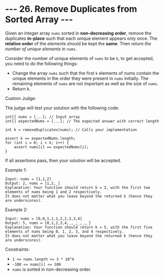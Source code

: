 # --- 26. Remove Duplicates from Sorted Array ---

Given an integer array `nums` sorted in **non-decreasing order**, remove the duplicates **in-place** such that each unique element appears only once. 
The **relative order** of the elements should be kept the **same**. Then _return the number of unique elements_ in `nums`.

Consider the number of unique elements of `nums` to be `k`, to get accepted, you need to do the following things:
- Change the array `nums` such that the first `k` elements of nums contain the unique elements in the order they were 
present in `nums` initially. The remaining elements of `nums` are not important as well as the size of `nums`.
- Return k.

Custom Judge:

The judge will test your solution with the following code:
```
int[] nums = [...]; // Input array
int[] expectedNums = [...]; // The expected answer with correct length

int k = removeDuplicates(nums); // Calls your implementation

assert k == expectedNums.length;
for (int i = 0; i < k; i++) {
    assert nums[i] == expectedNums[i];
}
```
If all assertions pass, then your solution will be accepted.

Example 1:
```
Input: nums = [1,1,2]
Output: 2, nums = [1,2,_]
Explanation: Your function should return k = 2, with the first two elements of nums being 1 and 2 respectively.
It does not matter what you leave beyond the returned k (hence they are underscores).
```
Example 2:
```
Input: nums = [0,0,1,1,1,2,2,3,3,4]
Output: 5, nums = [0,1,2,3,4,_,_,_,_,_]
Explanation: Your function should return k = 5, with the first five elements of nums being 0, 1, 2, 3, and 4 respectively.
It does not matter what you leave beyond the returned k (hence they are underscores).
```

Constraints:

- `1 <= nums.length <= 3 * 10^4`
- `-100 <= nums[i] <= 100`
- `nums`  is sorted in non-decreasing order.
